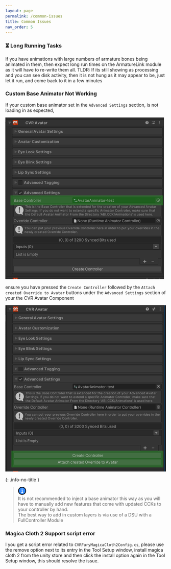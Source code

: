 ```yaml
---
layout: page
permalink: /common-issues
title: Common Issues
nav_order: 5
---
```


### ⏳ Long Running Tasks

If you have animations with large numbers of armature bones being animated in them, then expect long run times on the
ArmatureLink module as it will have to re-write them all.
TLDR: If its still showing as processing and you can see disk activity, then it is not hung as it may appear to be,
just let it run, and come back to it in a few minutes

### Custom Base Animator Not Working

If your custom base animator set in the `Advanced Settings` section, is not loading in as expected,

<div align="left">
  <img src="/assets/images/common-issues/aas-base-controller.PNG" alt="aas-base-controller">
</div>

ensure you have pressed the `Create Controller` followed by the `Attach created Override to Avatar` buttons under the
`Advanced Settings` section of your the CVR Avatar Component

<div align="left">
  <img src="/assets/images/common-issues/aas-base-controller-create-attach.PNG" alt="aas-base-controller-create-attach">
</div>

{: .info-no-title }

> <img src="/assets/images/icons/info.512x512.png" alt="warning" width="25" height="25"> \
> It is not recommended to inject a base animator this way as you will have to manually add new features that come
> with updated CCKs to your controller by hand.\
> The best way to add in custom layers is via use of a DSU with a FullController Module

### Magica Cloth 2 Support script error

I you get a script error related to `CVRFuryMagicaCloth2Config.cs`, please use the remove option next to its entry in
the Tool Setup window, install magica cloth 2 from the unity store and then click the install option again  in the Tool
Setup window, this should resolve the issue.
